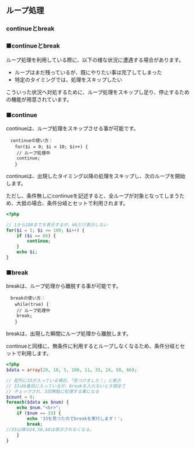 ## ループ処理
### continueとbreak

### ■continueとbreak

ループ処理を利用している際に、以下の様な状況に遭遇する場合があります。

* ループはまだ残っているが、既にやりたい事は完了してしまった  
* 特定のタイミングでは、処理をスキップしたい

こういった状況へ対処するために、ループ処理をスキップし足り、停止するための機能が用意されています。

### ■continue

continueは、ループ処理をスキップさせる事が可能です。

```
　continueの使い方：
　　for($i = 0; $i < 10; $i++) {
	// ループ処理中
	continue;
　　}
```
continueは、出現したタイミング以降の処理をスキップし、次のループを開始します。

ただし、条件無しにcontinueを記述すると、全ループが対象となってしまうため、大抵の場合、条件分岐とセットで利用されます。


```php
<?php

// 1から100までを表示するが、66だけ表示しない
for($i = 1; $i <= 100; $i++) {
    if ($i == 66) {
        continue;
    }
    echo $i;
}


```

### ■break

breakは、ループ処理から離脱する事が可能です。

```
　breakの使い方：
　　while(true) {
	// ループ処理中
	break;
　　}
```

breakは、出現した瞬間にループ処理から離脱します。

continueと同様に、無条件に利用するとループしなくなるため、条件分岐とセットで利用します。

```php
<?php
$data = array(20, 10, 5, 100, 11, 33, 24, 50, 66);

// 配列に33が入っている場合、「見つけました！」と表示
// 33は6番目に入っているが、breakを入れないと９個全て
// チェックされ、3回無駄に処理する事になる
$count = 0;
foreach($data as $num) {
    echo $num."<br>";
    if ($num == 33) {
        echo '33を見つたのでbreakを実行します！';
        break;
//33以降の24,50,66は表示されなくなる。
    }
}



```
